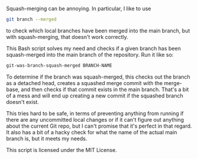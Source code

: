 Squash-merging can be annoying. In particular, I like to use

```sh
git branch --merged
```

to check which local branches have been merged into the main branch, but
with squash-merging, that doesn't work correctly.

This Bash script solves my need and checks if a given branch has been
squash-merged into the main branch of the repository.  Run it like so:

```sh
git-was-branch-squash-merged BRANCH-NAME
```

To determine if the branch was squash-merged, this checks out the branch
as a detached head, creates a squashed merge commit with the merge-base,
and then checks if that commit exists in the main branch.  That's a bit
of a mess and will end up creating a new commit if the squashed branch
doesn't exist.

This tries hard to be safe, in terms of preventing anything from running
if there are any uncommitted local changes or if it can't figure out
anything about the current Git repo, but I can't promise that it's perfect
in that regard.  It also has a bit of a hacky check for what the name of
the actual main branch is, but it meets my needs.

This script is licensed under the MIT License.
